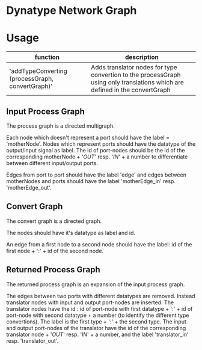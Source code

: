 # Dynatype Network Graph

# Usage

| function | description |
|----------|-------------|
| 'addTypeConverting (processGraph, convertGraph)' | Adds translator nodes for type convertion to the processGraph using only translations which are defined in the convertGraph |

## Input Process Graph

The process graph is a directed multigraph.

Each node which doesn't represent a port should have the label = 'motherNode'.
Nodes which represent ports should have the datatype of the output/input signal as label. The id of port-nodes should be the id of the corresponding motherNode + '_OUT_' resp. '_IN_' + a number to differentiate between different input/output ports.

Edges from port to port should have the label 'edge' and edges between motherNodes and ports should have the label 'motherEdge_in' resp. 'motherEdge_out'.

## Convert Graph

The convert graph is a directed graph.

The nodes should have it's datatype as label and id.

An edge from a first node to a second node should have the label: id of the first node + ':' + id of the second node.

## Returned Process Graph

 The returned process graph is an expansion of the input process graph.

 The edges between two ports with different datatypes are removed. Instead translator nodes with input and output port-nodes are inserted.
 The translator nodes have the id : id of port-node with first datatype + ':' + id of port-node with second datatype + a number (to identify the different type convertions). The label is the first type + ':' + the second type.
 The input and output port-nodes of the translator have the id of the corresponding translator node + '_OUT_' resp. '_IN_' + a number, and the label 'translator_in' resp. 'translator_out'.
